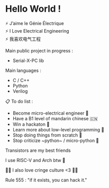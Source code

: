 # Hello World !

⚡ J’aime le Génie Électrique  
⚡ I Love Electrical Engineering  
⚡ 我喜欢电气工程  

Main public project in progress :  
* Serial-X-PC lib 

Main languages :  
* C / C++
* Python
* Verilog


















📋 To do list : 

* Become micro-electrical engineer 🔬
* Have a B1 level of mandarin chinese 🇨🇳
* Win a hackaton 📡
* Learn more about low-level programming 🚀
* Stop doing things from scratch 🧩
* Stop criticize ~python~ / micro-python 🐍

Transistors are my best friends  

I use RISC-V and Arch btw 🐧

🩷🩵 I also love cringe culture <3 🩵🩷  

 Rule 555 : "if it exists, you can hack it."  
